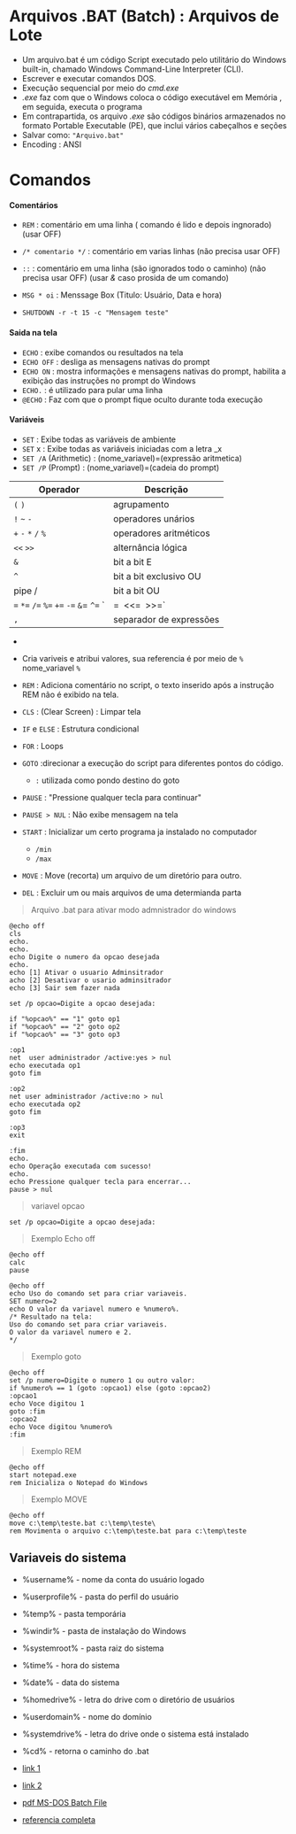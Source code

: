# Arquivos .BAT (Batch) : Arquivos de Lote
- Um arquivo.bat é um código Script executado pelo utilitário do Windows built-in, chamado Windows Command-Line Interpreter (CLI).
- Escrever e executar comandos DOS.
- Execução sequencial por meio do *cmd.exe*
- *.exe* faz com que o Windows coloca o código executável em Memória , em seguida, executa o programa
- Em contrapartida, os arquivo *.exe* são códigos binários armazenados no formato Portable Executable (PE), que inclui vários cabeçalhos e seções
- Salvar como: `"Arquivo.bat"`
- Encoding : ANSI

# Comandos

#### Comentários
- `REM` : comentário em uma linha ( comando é lido e depois ingnorado) (usar OFF)
- `/* comentario */` : comentário em varias linhas (não precisa usar OFF)
- `::` : comentário em uma linha (são ignorados todo o caminho) (não precisa usar OFF) (usar *&* caso prosida de um comando)

- `MSG * oi` : Menssage Box (Titulo: Usuário, Data e hora)
- `SHUTDOWN -r -t 15 -c "Mensagem teste"`

#### Saida na tela
- `ECHO` :  exibe comandos ou resultados na tela
- `ECHO OFF` : desliga as mensagens nativas do prompt
- `ECHO ON` : mostra informações e mensagens nativas do prompt, habilita a exibição das instruções no prompt do Windows
- `ECHO.` : é utilizado para pular uma linha
- `@ECHO` : Faz com que o prompt fique oculto durante toda execução

#### Variáveis
- `SET`  : Exibe todas as variáveis de ambiente
- `SET` x : Exibe todas as variáveis iniciadas com a letra _x
- `SET /A` (Arithmetic) : (nome_variavel)=(expressão aritmetica)
- `SET /P` (Prompt)     : (nome_variavel)=(cadeia do prompt)


| Operador              | Descrição                |
|---                    |---                       |
|   `(` `)`             | agrupamento              |
|    `!` `~` `-`        | operadores unários       |
|   `+` `-` `*` `/` `%` | operadores aritméticos   |
|    `<<` `>>`          | alternância lógica       |
|    `&`                | bit a bit E              |
|    `^`                | bit a bit exclusivo OU   |
|     pipe /             | bit a bit OU            |
| `=`  `*=` `/=` `%=` `+=` `-=`  `&`= `^=` `|=` `<<=` `>>=`   | atribuição |
|  `,`                  | separador de expressões   |

- 
- Cria variveis e atribui valores, sua referencia é por meio de `%` nome_variavel `%` 
- `REM` : Adiciona comentário no script, o texto inserido após a instrução REM não é exibido na tela.
- `CLS` : (Clear Screen) : Limpar tela

- `IF` e `ELSE` : Estrutura condicional
- `FOR` : Loops
- `GOTO`  :direcionar a execução do script para diferentes pontos do código.
  - `:` utilizada como pondo destino do goto

- `PAUSE` : "Pressione qualquer tecla para continuar"
- `PAUSE > NUL` : Não exibe  mensagem na tela

- `START` : Inicializar um certo programa ja instalado no computador
  - `/min`
  - `/max`
- `MOVE` : Move (recorta) um arquivo de um diretório para outro.
- `DEL`  : Excluir um ou mais arquivos de uma determianda parta

> Arquivo .bat para ativar modo admnistrador do windows
~~~
@echo off
cls
echo.
echo.
echo Digite o numero da opcao desejada
echo.
echo [1] Ativar o usuario Adminsitrador
acho [2] Desativar o usario adminsitrador
echo [3] Sair sem fazer nada

set /p opcao=Digite a opcao desejada:

if "%opcao%" == "1" goto op1
if "%opcao%" == "2" goto op2
if "%opcao%" == "3" goto op3

:op1 
net  user administrador /active:yes > nul
echo executada op1
goto fim

:op2
net user administrador /active:no > nul
echo executada op2
goto fim

:op3
exit

:fim
echo.
echo Operação executada com sucesso!
echo.
echo Pressione qualquer tecla para encerrar...
pause > nul

~~~


> variavel opcao   
~~~
set /p opcao=Digite a opcao desejada:
~~~

> Exemplo Echo off
~~~
@echo off
calc
pause
~~~ 


> 
~~~MSDOS
@echo off
echo Uso do comando set para criar variaveis.
SET numero=2
echo O valor da variavel numero e %numero%.
/* Resultado na tela:
Uso do comando set para criar variaveis.
O valor da variavel numero e 2.
*/
~~~

> Exemplo goto
~~~
@echo off
set /p numero=Digite o numero 1 ou outro valor:
if %numero% == 1 (goto :opcao1) else (goto :opcao2)
:opcao1
echo Voce digitou 1
goto :fim
:opcao2
echo Voce digitou %numero%
:fim
~~~

> Exemplo REM
~~~
@echo off
start notepad.exe
rem Inicializa o Notepad do Windows
~~~

> Exemplo MOVE
~~~
@echo off
move c:\temp\teste.bat c:\temp\teste\
rem Movimenta o arquivo c:\temp\teste.bat para c:\temp\teste
~~~ 

## Variaveis do sistema
- %username% - nome da conta do usuário logado
- %userprofile% - pasta do perfil do usuário
- %temp% - pasta temporária
- %windir% - pasta de instalação do Windows
- %systemroot% - pasta raiz do sistema
- %time% - hora do sistema
- %date% - data do sistema
- %homedrive% - letra do drive com o diretório de usuários
- %userdomain% - nome do domínio
- %systemdrive% - letra do drive onde o sistema está instalado
- %cd% - retorna o caminho do .bat

- [link 1](https://www.youtube.com/watch?v=srP7Y3OGjtU&t=98s)
- [link 2](http://hardware.rbtech.info/programando-arquivos-bat/)
- [pdf MS-DOS Batch File](https://pdf4pro.com/view/batch-file-programming-4d5959.html)
- [referencia completa](https://en.wikibooks.org/wiki/Windows_Batch_Scripting)
